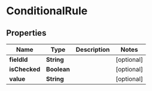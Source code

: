 

# ConditionalRule


## Properties

| Name | Type | Description | Notes |
|------------ | ------------- | ------------- | -------------|
|**fieldId** | **String** |  |  [optional] |
|**isChecked** | **Boolean** |  |  [optional] |
|**value** | **String** |  |  [optional] |



